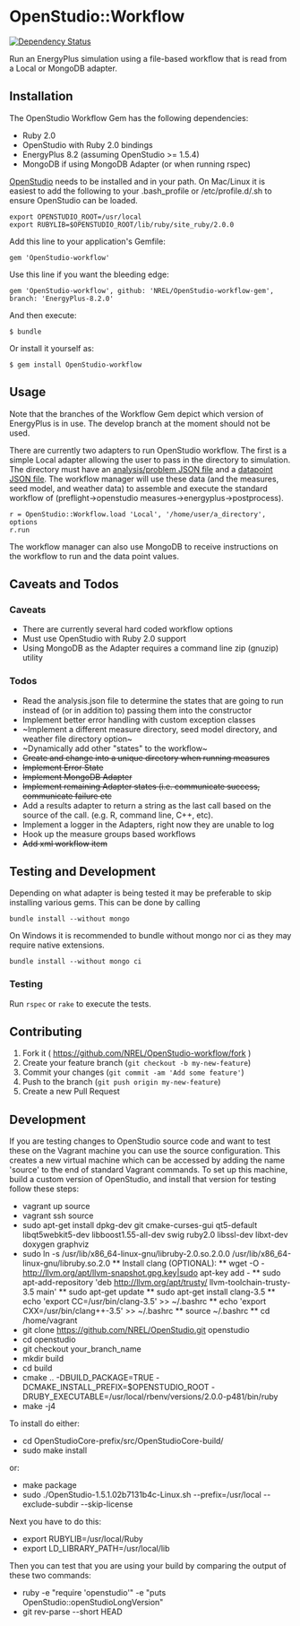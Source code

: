 # OpenStudio::Workflow
[![Dependency Status](https://www.versioneye.com/user/projects/5531fb7b10e714121100102e/badge.svg?style=flat)](https://www.versioneye.com/user/projects/5531fb7b10e714121100102e)

Run an EnergyPlus simulation using a file-based workflow that is read from a Local or MongoDB adapter.

## Installation

The OpenStudio Workflow Gem has the following dependencies:

* Ruby 2.0
* OpenStudio with Ruby 2.0 bindings
* EnergyPlus 8.2 (assuming OpenStudio >= 1.5.4)
* MongoDB if using MongoDB Adapter (or when running rspec)

[OpenStudio](http://developer.nrel.gov/downloads/buildings/openstudio/builds/) needs to be installed
and in your path.  On Mac/Linux it is easiest to add the following to your .bash_profile or /etc/profile.d/<file>.sh to ensure OpenStudio can be loaded.

    export OPENSTUDIO_ROOT=/usr/local
    export RUBYLIB=$OPENSTUDIO_ROOT/lib/ruby/site_ruby/2.0.0

Add this line to your application's Gemfile:

    gem 'OpenStudio-workflow'

Use this line if you want the bleeding edge:

    gem 'OpenStudio-workflow', github: 'NREL/OpenStudio-workflow-gem', branch: 'EnergyPlus-8.2.0'

And then execute:

    $ bundle

Or install it yourself as:

    $ gem install OpenStudio-workflow

## Usage

Note that the branches of the Workflow Gem depict which version of EnergyPlus is in use. The develop branch at the
moment should not be used.

There are currently two adapters to run OpenStudio workflow. The first is a simple Local adapter
allowing the user to pass in the directory to simulation. The directory must have an
[analysis/problem JSON file](spec/files/local_ex1/analysis_1.json) and a [datapoint JSON file](spec/files/local_ex1/datapoint_1.json).
The workflow manager will use these data (and the measures, seed model, and weather data) to assemble and
execute the standard workflow of (preflight->openstudio measures->energyplus->postprocess).

    r = OpenStudio::Workflow.load 'Local', '/home/user/a_directory', options
    r.run

The workflow manager can also use MongoDB to receive instructions on the workflow to run and the data point values.

## Caveats and Todos

### Caveats

* There are currently several hard coded workflow options
* Must use OpenStudio with Ruby 2.0 support
* Using MongoDB as the Adapter requires a command line zip (gnuzip) utility

### Todos

* Read the analysis.json file to determine the states that are going to run instead of (or in addition to) passing them into the constructor
* Implement better error handling with custom exception classes
* ~Implement a different measure directory, seed model directory, and weather file directory option~
* ~Dynamically add other "states" to the workflow~
* ~~Create and change into a unique directory when running measures~~
* ~~Implement Error State~~
* ~~Implement MongoDB Adapter~~
* ~~Implement remaining Adapter states (i.e. communicate success, communicate failure etc~~
* Add a results adapter to return a string as the last call based on the source of the call. (e.g. R, command line, C++, etc).
* Implement a logger in the Adapters, right now they are unable to log
* Hook up the measure groups based workflows
* ~~Add xml workflow item~~

## Testing and Development

Depending on what adapter is being tested it may be preferable to skip installing various gems.  This can be done by calling

    bundle install --without mongo

On Windows it is recommended to bundle without mongo nor ci as they may require native extensions.

    bundle install --without mongo ci

### Testing

Run `rspec` or `rake` to execute the tests.

## Contributing

1. Fork it ( https://github.com/NREL/OpenStudio-workflow/fork )
2. Create your feature branch (`git checkout -b my-new-feature`)
3. Commit your changes (`git commit -am 'Add some feature'`)
4. Push to the branch (`git push origin my-new-feature`)
5. Create a new Pull Request

## Development

If you are testing changes to OpenStudio source code and want to test these on the Vagrant machine you can use the source configuration.  This creates a new virtual machine which can be accessed by adding the name 'source' to the end of standard Vagrant commands.  To set up this machine, build a custom version of OpenStudio, and install that version for testing follow these steps:

* vagrant up source
* vagrant ssh source
* sudo apt-get install dpkg-dev git cmake-curses-gui qt5-default libqt5webkit5-dev libboost1.55-all-dev swig ruby2.0 libssl-dev libxt-dev doxygen graphviz
* sudo ln -s /usr/lib/x86_64-linux-gnu/libruby-2.0.so.2.0.0 /usr/lib/x86_64-linux-gnu/libruby.so.2.0
** Install clang (OPTIONAL):
** wget -O - http://llvm.org/apt/llvm-snapshot.gpg.key|sudo apt-key add -
** sudo apt-add-repository 'deb http://llvm.org/apt/trusty/ llvm-toolchain-trusty-3.5 main'
** sudo apt-get update
** sudo apt-get install clang-3.5 
** echo 'export CC=/usr/bin/clang-3.5' >> ~/.bashrc
** echo 'export CXX=/usr/bin/clang++-3.5' >> ~/.bashrc
** source ~/.bashrc
** cd /home/vagrant
* git clone https://github.com/NREL/OpenStudio.git openstudio
* cd openstudio
* git checkout your_branch_name
* mkdir build
* cd build
* cmake .. -DBUILD_PACKAGE=TRUE -DCMAKE_INSTALL_PREFIX=$OPENSTUDIO_ROOT -DRUBY_EXECUTABLE=/usr/local/rbenv/versions/2.0.0-p481/bin/ruby
* make -j4

To install do either:
* cd OpenStudioCore-prefix/src/OpenStudioCore-build/
* sudo make install

or:
* make package
* sudo ./OpenStudio-1.5.1.02b7131b4c-Linux.sh --prefix=/usr/local --exclude-subdir --skip-license

Next you have to do this:
* export RUBYLIB=/usr/local/Ruby
* export LD_LIBRARY_PATH=/usr/local/lib

Then you can test that you are using your build by comparing the output of these two commands:
* ruby -e "require 'openstudio'" -e "puts OpenStudio::openStudioLongVersion"
* git rev-parse --short HEAD

